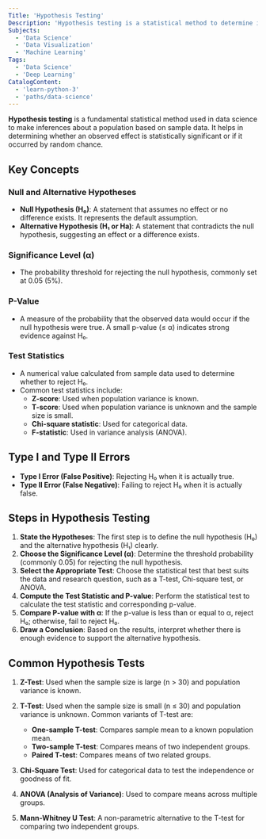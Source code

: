 ```yaml
---
Title: 'Hypothesis Testing'
Description: 'Hypothesis testing is a statistical method to determine if an observed effect is significant or due to chance, using p-values and test statistics.'
Subjects:
  - 'Data Science'
  - 'Data Visualization'
  - 'Machine Learning'
Tags:
  - 'Data Science'
  - 'Deep Learning'
CatalogContent:
  - 'learn-python-3'
  - 'paths/data-science'
---
```


**Hypothesis testing** is a fundamental statistical method used in data science to make inferences about a population based on sample data. It helps in determining whether an observed effect is statistically significant or if it occurred by random chance.

## Key Concepts

### Null and Alternative Hypotheses

- **Null Hypothesis (H₀)**: A statement that assumes no effect or no difference exists. It represents the default assumption.
- **Alternative Hypothesis (H₁ or Ha)**: A statement that contradicts the null hypothesis, suggesting an effect or a difference exists.

### Significance Level (α)

- The probability threshold for rejecting the null hypothesis, commonly set at 0.05 (5%).

### P-Value

- A measure of the probability that the observed data would occur if the null hypothesis were true. A small p-value (≤ α) indicates strong evidence against H₀.

### Test Statistics

- A numerical value calculated from sample data used to determine whether to reject H₀.
- Common test statistics include:
  - **Z-score**: Used when population variance is known.
  - **T-score**: Used when population variance is unknown and the sample size is small.
  - **Chi-square statistic**: Used for categorical data.
  - **F-statistic**: Used in variance analysis (ANOVA).

## Type I and Type II Errors

- **Type I Error (False Positive)**: Rejecting H₀ when it is actually true.
- **Type II Error (False Negative)**: Failing to reject H₀ when it is actually false.

## Steps in Hypothesis Testing

1. **State the Hypotheses**: The first step is to define the null hypothesis (H₀) and the alternative hypothesis (H₁) clearly.
2. **Choose the Significance Level (α)**: Determine the threshold probability (commonly 0.05) for rejecting the null hypothesis.
3. **Select the Appropriate Test**: Choose the statistical test that best suits the data and research question, such as a T-test, Chi-square test, or ANOVA.
4. **Compute the Test Statistic and P-value**: Perform the statistical test to calculate the test statistic and corresponding p-value.
5. **Compare P-value with α**: If the p-value is less than or equal to α, reject H₀; otherwise, fail to reject H₀.
6. **Draw a Conclusion**: Based on the results, interpret whether there is enough evidence to support the alternative hypothesis.

## Common Hypothesis Tests

1. **Z-Test**: Used when the sample size is large (n > 30) and population variance is known.
2. **T-Test**: Used when the sample size is small (n ≤ 30) and population variance is unknown. Common variants of T-test are:

   - **One-sample T-test**: Compares sample mean to a known population mean.
   - **Two-sample T-test**: Compares means of two independent groups.
   - **Paired T-test**: Compares means of two related groups.

3. **Chi-Square Test**: Used for categorical data to test the independence or goodness of fit.
4. **ANOVA (Analysis of Variance)**: Used to compare means across multiple groups.
5. **Mann-Whitney U Test**: A non-parametric alternative to the T-test for comparing two independent groups.
